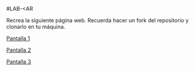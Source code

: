 #LAB-<AR

Recrea la siguiente página web. Recuerda hacer un fork del repositorio y clonarlo en tu máquina.

[Pantalla 1](./assets/images/pantalla.jpg)

[Pantalla 2](./assets/images/pantalla2.jpg)

[Pantalla 3](./assets/images/pantalla3.jpg)
